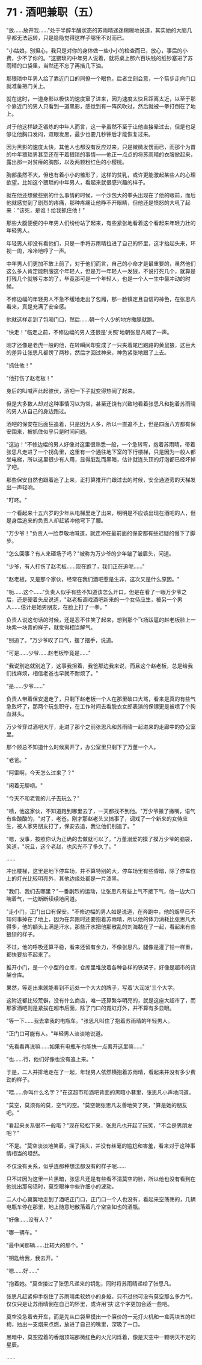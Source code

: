 <link rel="stylesheet" href="../styles/text.css" />
<h1>71 · 酒吧兼职（五）</h1>

"放……放开我……"处于半醉半醒状态的苏雨晴迷迷糊糊地说道，其实她的大脑几乎都无法运转，只是隐隐觉得这样子哪里不对而已。

"小姑娘，别担心，我只是对你的身体做一些小小的检查而已，放心，事后的小费，少不了你的。"这猥琐的中年男人说着，就将桌上那六百块钱的纸钞塞进了苏雨晴的口袋里，当然还不忘了再揩几下油。

那猥琐中年男人给了靠近门口的同僚一个眼色，后者立刻会意，一个箭步走向门口就准备把门关上。

就在这时，一道身影以极快的速度窜了进来，因为速度太快且距离太近，以至于那个靠近门的男人只看到一道黑影，感觉到有一阵风吹过，然后就被一拳打倒在了地上。

对于他这样缺乏锻炼的中年人而言，这一拳虽然不至于让他直接晕过去，但是也足够让他胸口发闷，双眼发黑，最少也要几秒钟后才能恢复过来。

因为黑影的速度太快，其他人也都没有反应过来，只是微微发愣而已，而那个为首的中年猥琐男甚至还在干着猥琐的事情——他正一点点的将苏雨晴的衣服掀起来，露出那一对贫瘠的胸部，以及两颗粉红色的小樱桃。

胸部虽然不大，但也有着小小的雏形了，这样的贫乳，或许更能激起某些人的心理欲望，比如这个猥琐的中年男人，看起来就很感兴趣的样子。

就在他还想做些别的什么事情的时候，一个沙包大的拳头出现在了他的眼前，而后他就感觉到了剧烈的疼痛，那种疼痛让他睁不开眼睛，但他还是愤怒的大吼了起来："该死，是谁！给我抓住他！"

那些大腹便便的中年男人们纷纷站了起来，有些紧张地看着这个看起来年轻力壮的年轻男人。

年轻男人却没有看他们，只是一手将苏雨晴拉进了自己的怀里，这才抬起头来，环视一周，冷冷地哼了一声。

中年男人们更加不敢上前了，对于他们而言，自己的小命才是最重要的，虽然他们这么多人肯定能制服这个年轻人，但是万一年轻人一发狠，不说打死几个，就算是打残几个就够亏本的了，毕竟那可是一个年轻人，也是一个人一生中最冲动的时候。

不修边幅的年轻男人不急不缓地走出了包厢，那一脸镇定且自信的神色，在张思凡看来，真是充满了安全感。

他就这样走到了包厢门口，然后……朝一个人少的地方撒腿就跑。

"快走！"临走之前，不修边幅的男人还很是'关照'地朝张思凡喊了一声。

刚才还像是老虎一般的他，在转瞬间却变成了一只夹着尾巴跑路的黄鼠狼，这巨大的差异让张思凡都愣了两秒，然后才回过神来，神色紧张地跟了上去。

"抓住他！"

"他打伤了赵老板！"

身后的叫喊声此起彼伏，酒吧一下子就变得热闹了起来。

但是大多数人却对这种事情习以为常，甚至还饶有兴致地看着张思凡和抱着苏雨晴的男人从自己的身边跑过。

酒吧的保安在后面狂追着，只是因为人多，所以一直追不上，但是四面八方都有保安围来，被抓住似乎只是时间问题。

"这边！"不修边幅的男人好像对这里很熟悉一般，一个急转弯，抱着苏雨晴，带着张思凡走进了一个拐角里，这里有一个通往地下室的下行楼梯，只是因为一般人都坐电梯，所以这里很少有人用，显得脏乱而黑暗，估计就连头顶的灯泡都已经坏掉了吧。

那些保安自然也跟着追了上来，正打算推开门跟过去的时候，安全通道旁的天梯发出一声轻响。

"叮咚。"

一个看起来十五六岁的少年从电梯里走了出来，明明是不应该出现在酒吧的人，但是身后追来的负责人却赶紧冲他弯下了腰。

"万少爷！"负责人一脸恭敬地喊道，就连冲在最前面的保安都有些迟疑的慢下了脚步。

"怎么回事？有人来砸场子吗？"被称为万少爷的少年皱了皱眉头，问道。

"少爷，有人打伤了赵老板……现在跑了，我们正在追呢……"

"赵老板，又是那个家伙，经常在我们酒吧惹是生非，这次又是什么原因。"

"呃……这个……"负责人似乎有些不知道该怎么开口，但是在看了一眼万少爷之后，还是硬着头皮说道，"赵老板调戏酒吧新来的一个女侍应生，被另一个男人……估计是她男朋友，在脸上打了一拳。"

负责人说这句话的时候，还是忍不住笑了起来，想到那个飞扬跋扈的赵老板脸上一块紫一块青的样子，就觉得相当解气。

"别追了。"万少爷叹了口气，摆了摆手，说道。

"可是……少爷……赵老板毕竟是……"

"我说别追就别追了，这事我担着，我爸那边我来说，而且这个赵老板，总是给我们找麻烦，相信老爸也早就不耐烦了。"

"是……少爷……"

负责人带着保安退走了，只剩下赵老板一个人在那里破口大骂，看来是真的有些气急败坏了，那两个玩忽职守，在工作时间去看脱衣女郎表演的保镖更是被喷了个狗血淋头。

万少爷穿过酒吧大厅，走进了那个之前张思凡和苏雨晴一起进来的走廊中的办公室里。

那个顾总不知道什么时候离开了，办公室里只剩下了万董一个人。

"老爸。"

"阿雷啊，今天怎么过来了？"

"闲着无聊呗。"

"今天不和老管的儿子去玩么？"

"啧，他这家伙，不知道跑到哪里去了，一天都找不到他。"万少爷撇了撇嘴，语气有些酸酸的，"对了，老爸，刚才那赵老头又搞事了，调戏了一个新来的女侍应生，被人家男朋友打了，保安去追，我让他们别追了。"

"嗯，没事，按照你认为正确的去做就可以了。"万董溺爱的摸了摸万少爷的脑袋，笑道，"况且，这个老赵，也风光不了多久了。"

……

冲出楼梯，这里是地下停车场，并不算特别的大，停车场里有些昏暗，除了停车位上的灯光比较明亮外，其他边缘处都是一片漆黑。

"我们、我们去哪里？"一番剧烈的运动，让张思凡有些上气不接下气，他一边大口喘着气，一边断断续续地问道。

"走小门，正门出口有保安。"不修边幅的男人如是说道，在奔跑中，他的烟早已不知何事掉在了地上，因为在奔跑时还要抱着苏雨晴，所以他的体力消耗比张思凡大得多，他的额头上满是汗水，那些汗水把他那散乱的刘海黏在了一起，看起来有些狼狈的样子。

不过，他的呼吸还算平稳，看来还留有余力，不像张思凡，腿像是灌了铅一样重，都快要抬不起来了。

推开小门，是一个小型的仓库，仓库里堆放着各种各样的铁架子，好像是超市的货架仓库。

果然，等走出来就能看到不远处一个大大的牌子，写着'大润发'三个大字。

这附近都比较荒僻，没有什么商店，唯一还算繁华明亮的，就是这座大超市了，而那家酒吧则是紧挨在超市后面，除了门口的霓虹灯外，并不算有多显眼。

"等一下……我去拿我的电瓶车。"张思凡叫住了抱着苏雨晴的年轻男人。

"正门口可能有人。"年轻男人淡淡地说道。

"先看看再说嘛……如果有电瓶车也能快一点离开这里嘛……"

"也……行，他们好像也没有追上来。"

于是，二人并排地走在了一起，年轻男人依然横抱着苏雨晴，看起来并没有多少费劲的样子。

"喂……你叫什么名字？"在这超市和酒吧背面的黑暗小巷里，张思凡小声地问道。

"莫空，莫须有的莫，空气的空。"莫空朝张思凡友善地笑了笑，"算是她的朋友吧。"

"看起来关系很不一般哦？"现在轻松下来，张思凡也开起了玩笑，"不会是男朋友吧？"

"不是。"莫空淡淡地笑着，摇了摇头，并没有丝毫的尴尬和害羞，看来对于这种事情相当的坦然。

不仅没有关系，似乎连那种想法都没有的样子呢……

只不过因为这里一片黑暗，张思凡还是有些看不清莫空的脸，所以他也没有看到在他说出那句话时，莫空眼神中些许细小的波动。

二人小心翼翼地走到了酒吧正门口，正门口一个人也没有，看起来空荡荡的，几辆电瓶车停在那里，地上随意地散落着几个空空如也的酒瓶。

"好像……没有人？"

"哪一辆车。"

"最中间那辆……比较大的那个。"

"钥匙给我，我去开。"

"嗯……好……"

"抱着她。"莫空接过了张思凡递来的钥匙，同时将苏雨晴递给了张思凡。

张思凡赶紧伸手抱住了苏雨晴柔软娇小的身躯，只不过他可没有莫空那么多力气，仅仅只是让苏雨晴倒在自己的怀里，或许用'扶'这个字更加合适一些吧。

莫空没急着去开车，而是先从口袋里摸出一个廉价的一元打火机和一盒两块五的红梅，抽出一支烟来点燃，放进了自己的嘴里，深吸了一口。

黑暗中，莫空捏着的香烟顶端那微红色的火光闪烁着，像是天空中一颗明灭不定的星辰。

……

